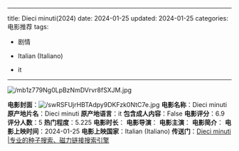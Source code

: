 
---
title: Dieci minuti(2024)
date: 2024-01-25
updated: 2024-01-25
categories: 电影推荐
tags:

- 剧情

- Italian (Italiano)
- it
---

<img src="https://image.tmdb.org/t/p/original/mb1z779Ng0LpBzNmDVrvr8fSXJM.jpg" alt="/mb1z779Ng0LpBzNmDVrvr8fSXJM.jpg" title="/mb1z779Ng0LpBzNmDVrvr8fSXJM.jpg">

**电影封面**：<img src="https://image.tmdb.org/t/p/w200/swRSFUjrHBTAdpy9DKFzk0NtC7e.jpg" alt="/swRSFUjrHBTAdpy9DKFzk0NtC7e.jpg" title="/swRSFUjrHBTAdpy9DKFzk0NtC7e.jpg">
**电影名称**：Dieci minuti
**原产地片名**：Dieci minuti
**原产地语言**：it
**包含成人内容**：False
**电影评分**：6.9
**评分人数**：5
**热门程度**：5.225
**电影时长**：
**电影导演**：
**电影主演**：
**电影简介**：
**电影上映时间**：2024-01-25
**电影上映国家**：Italian (Italiano)
**传送门**：[Dieci minuti |专业的种子搜索、磁力链接搜索引擎](https://movie.amd794.com:2083/?search=Dieci%20minuti&ordering=&mode=match_phrase&page_size=10&page=1)

